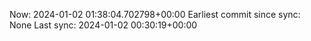Now: 2024-01-02 01:38:04.702798+00:00 Earliest commit since sync: None Last sync: 2024-01-02 00:30:19+00:00
